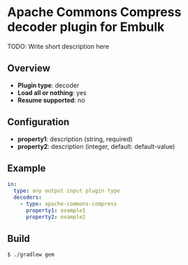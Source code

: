 # Apache Commons Compress decoder plugin for Embulk

TODO: Write short description here

## Overview

* **Plugin type**: decoder
* **Load all or nothing**: yes
* **Resume supported**: no

## Configuration

- **property1**: description (string, required)
- **property2**: description (integer, default: default-value)

## Example

```yaml
in:
  type: any output input plugin type
  decoders:
    - type: apache-commons-compress
      property1: example1
      property2: example2
```

## Build

```
$ ./gradlew gem
```

